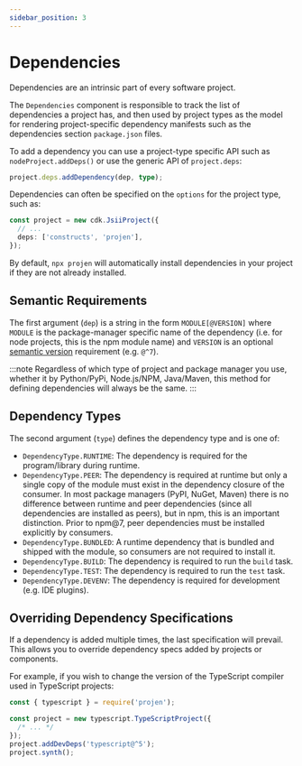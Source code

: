 ```yaml
---
sidebar_position: 3
---
```


# Dependencies

Dependencies are an intrinsic part of every software project.

The `Dependencies` component is responsible to track the list of dependencies a
project has, and then used by project types as the model for rendering
project-specific dependency manifests such as the dependencies section
`package.json` files.

To add a dependency you can use a project-type specific API such as
`nodeProject.addDeps()` or use the generic API of `project.deps`:

```ts
project.deps.addDependency(dep, type);
```

Dependencies can often be specified on the `options` for the project type, such as:

```typescript
const project = new cdk.JsiiProject({
  // ...
  deps: ['constructs', 'projen'],
});
```

By default, `npx projen` will automatically install dependencies in your
project if they are not already installed.

## Semantic Requirements

The first argument (`dep`) is a string in the form `MODULE[@VERSION]` where
`MODULE` is the package-manager specific name of the dependency (i.e. for node
projects, this is the npm module name) and `VERSION` is an optional [semantic
version] requirement (e.g. `@^7`).

:::note
Regardless of which type of project and package manager you use, whether it by Python/PyPi, Node.js/NPM, Java/Maven,
this method for defining dependencies will always be the same.
:::

## Dependency Types

The second argument (`type`) defines the dependency type and is one of:

- `DependencyType.RUNTIME`: The dependency is required for the program/library during runtime.
- `DependencyType.PEER`: The dependency is required at runtime but only a single
  copy of the module must exist in the dependency closure of the consumer. In
  most package managers (PyPI, NuGet, Maven) there is no difference between
  runtime and peer dependencies (since all dependencies are installed as peers),
  but in npm, this is an important distinction. Prior to npm@7, peer
  dependencies must be installed explicitly by consumers.
- `DependencyType.BUNDLED`: A runtime dependency that is bundled and shipped
  with the module, so consumers are not required to install it.
- `DependencyType.BUILD`: The dependency is required to run the `build` task.
- `DependencyType.TEST`: The dependency is required to run the `test` task.
- `DependencyType.DEVENV`: The dependency is required for development (e.g. IDE plugins).

[semantic version]: https://semver.org

## Overriding Dependency Specifications

If a dependency is added multiple times, the last specification will prevail.
This allows you to override dependency specs added by projects or components.

For example, if you wish to change the version of the TypeScript compiler used
in TypeScript projects:

```ts
const { typescript } = require('projen');

const project = new typescript.TypeScriptProject({ 
  /* ... */ 
});
project.addDevDeps('typescript@^5');
project.synth();
```
